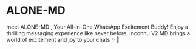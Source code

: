 # ALONE-MD
meet ALONE-MD , Your All-in-One WhatsApp Excitement Buddy! Enjoy a thrilling messaging experience like never before. Inconnu V2 MD brings a world of excitement and joy to your chats ✨🤖
